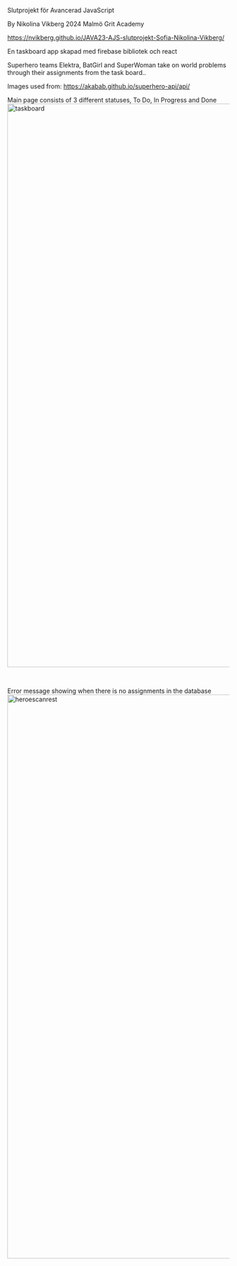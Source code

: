 Slutprojekt för Avancerad JavaScript

By Nikolina Vikberg 2024 Malmö
Grit Academy 

https://nvikberg.github.io/JAVA23-AJS-slutprojekt-Sofia-Nikolina-Vikberg/

En taskboard app skapad med firebase bibliotek och react

Superhero teams Elektra, BatGirl and SuperWoman take on world problems through their assignments from the task board..

Images used from: https://akabab.github.io/superhero-api/api/

Main page consists of 3 different statuses, To Do, In Progress and Done
<img width="1274" alt="taskboard" src="https://github.com/nvikberg/JAVA23-AJS-slutprojekt-Sofia-Nikolina-Vikberg/assets/149555646/a0666d8b-e38e-4274-93a4-60d49f66e28e">



<br>

Error message showing when there is no assignments in the database
<img width="1275" alt="heroescanrest" src="https://github.com/nvikberg/JAVA23-AJS-slutprojekt-Sofia-Nikolina-Vikberg/assets/149555646/0c907cbe-f8f5-4162-be8b-58d70142fe87">
